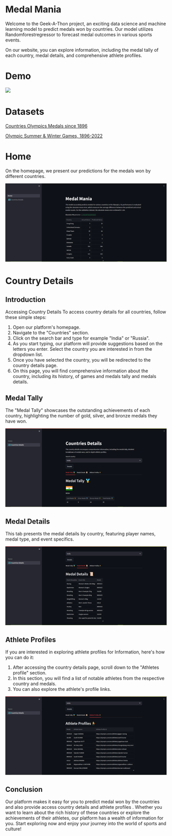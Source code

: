 # Medal Mania

Welcome to the Geek-A-Thon project, an exciting data science and machine learning model to predict medals won by countries. Our model utilizes Randomforestregressor to forecast medal outcomes in various sports events.

On our website, you can explore information, including the medal tally of each country, medal details, and comprehensive athlete profiles.


# Demo
![](https://media.giphy.com/media/v1.Y2lkPTc5MGI3NjExc3MwMmthdGRrOHZsenlucGJkYnVrdzc1cXZycHpwdjd0Z250N2V6biZlcD12MV9pbnRlcm5hbF9naWZfYnlfaWQmY3Q9Zw/YJ4mIJion8YFNYpHvY/giphy.gif)

# Datasets 
[Countries Olympics Medals since 1896](https://www.kaggle.com/datasets/surajjha101/countries-olympics-medals-since-1896)

[Olympic Summer & Winter Games, 1896-2022](https://www.kaggle.com/datasets/piterfm/olympic-games-medals-19862018)
# Home
On the homepage, we present our predictions for the medals won by different countries.

![](https://github.com/Sid672/MedalMania/blob/master/images/home.png)
# Country Details
## Introduction
Accessing Country Details
To access country details for all countries, follow these simple steps:
1. Open our platform's homepage.
2. Navigate to the "Countries" section.
3. Click on the search bar and type for example "India" or "Russia".
4. As you start typing, our platform will provide suggestions based on the letters you enter. Select the country you are interested in from the dropdown list.
5. Once you have selected the country, you will be redirected to the country details page.
6. On this page, you will find comprehensive information about the country, including its history, of games and medals tally and medals details.
## Medal Tally 
The "Medal Tally" showcases the outstanding achievements of each country, highlighting the number of gold, silver, and bronze medals they have won.

![](https://github.com/Sid672/MedalMania/blob/master/images/medalTally.png)
## Medal Details
 This tab presents the medal details by country, featuring player names, medal type, and event specifics.  

![](https://github.com/Sid672/MedalMania/blob/master/images/medalDetails.png)
## Athlete Profiles
If you are interested in exploring athlete profiles for Information, here's how you can do it:
1. After accessing the country details page, scroll down to the "Athletes profile" section.
2. In this section, you will find a list of notable athletes from the respective country and medals.
3. You can also explore the athlete's profile links.
   
![](https://github.com/Sid672/MedalMania/blob/master/images/AthleteProfile.png)

## Conclusion
Our platform makes it easy for you to predict medal won by the countries and also provide access country details and athlete profiles . Whether you want to learn about the rich history of these countries or explore the achievements of their athletes, our platform has a wealth of information for you. Start exploring now and enjoy your journey into the world of sports and culture!



